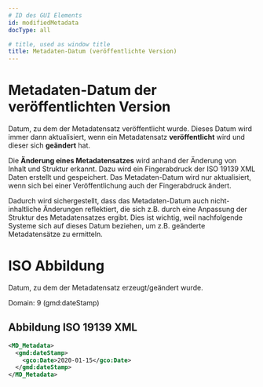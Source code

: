 ```yaml
---
# ID des GUI Elements
id: modifiedMetadata
docType: all

# title, used as window title
title: Metadaten-Datum (veröffentlichte Version)
---
```


# Metadaten-Datum der veröffentlichten Version

Datum, zu dem der Metadatensatz veröffentlicht wurde. Dieses Datum wird immer dann aktualisiert, wenn ein Metadatensatz **veröffentlicht** wird und dieser sich **geändert** hat.

Die **Änderung eines Metadatensatzes** wird anhand der Änderung von Inhalt und Struktur erkannt. Dazu wird ein Fingerabdruck der ISO 19139 XML Daten erstellt und gespeichert. Das Metadaten-Datum wird nur aktualisiert, wenn sich bei einer Veröffentlichung auch der Fingerabdruck ändert.

Dadurch wird sichergestellt, dass das Metadaten-Datum auch nicht-inhaltliche Änderungen reflektiert, die sich z.B. durch eine Anpassung der Struktur des Metadatensatzes ergibt. Dies ist wichtig, weil nachfolgende Systeme sich auf dieses Datum beziehen, um z.B. geänderte Metadatensätze zu ermitteln.

# ISO Abbildung

Datum, zu dem der Metadatensatz erzeugt/geändert wurde.

Domain: 9 (gmd:dateStamp)

## Abbildung ISO 19139 XML

```XML
<MD_Metadata>
  <gmd:dateStamp>
    <gco:Date>2020-01-15</gco:Date>
  </gmd:dateStamp>
</MD_Metadata>
```
